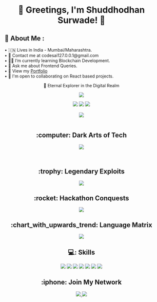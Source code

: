 <h1 align="center">👾 Greetings, I'm Shuddhodhan Surwade! 👾</h1>
<h2> 💫 About Me : </h2>
  • 🇮🇳 Lives in India - Mumbai/Maharashtra.<br>
  • 📧 Contact me at codesai127.0.0.1@gmail.com<br>
  • 👨‍💻 I’m currently learning Blockchain Development. <br>
  •  💬 Ask me about Frontend Queries. <br>
  • 🧿 View my <a href="https://terukulasai-portfolio.netlify.app/" target="_blank">Portfolio</a><br>
  • 🤝 I'm open to collaborating on React based projects.
<br>
<p align="center">🚀 Eternal Explorer in the Digital Realm</p>

<p align="center">
  <a href="https://github.com/sidz111/">
    <img src="https://readme-typing-svg.herokuapp.com?lines=Java%20|%20Python%20|+SQL%20|%20Computer+Networks;&center=true&width=550&height=40">
  </a>
</p>

<div align="center">
  <img src="https://img.shields.io/github/followers/sidz111?logo=Github&style=for-the-badge">
  <img src="https://img.shields.io/github/stars/sidz111?style=for-the-badge">
  <a href="https://github.com/sidz111/"><img src="https://komarev.com/ghpvc/?username=sidz111&style=for-the-badge"></a>
</div>

<br>

<div align="center">
  <img src="https://github-readme-stats.vercel.app/api?username=sidz111&show_icons=true&theme=radical">
</div>

<br>

<h2 align="center">:computer: Dark Arts of Tech</h2>

<p align="center">
  <a href="https://github.com/sidz111/">
    <img src="https://readme-typing-svg.herokuapp.com?lines=Java%20|%20Python%20|+SQL%20|%20Computer+Networks|%20Latex;&center=true&width=550&height=40">
  </a>
</p>

<br>

<h2 align="center">:trophy: Legendary Exploits</h2>

<p align="center">
  <a href="https://github.com/sidz111/">
    <img src="https://readme-typing-svg.herokuapp.com?lines=Students+Innovation+Festival;IISF+2022+MANIT;Top+100+Teams+in+India;&center=true&width=550&height=40">
  </a>
</p>

<h2 align="center">:rocket: Hackathon Conquests</h2>

<p align="center">
  <a href="https://github.com/sidz111/">
    <img src="https://readme-typing-svg.herokuapp.com?lines=2nd+Edition+of+Poornima+Hackathon+2023;Tech+Hunt+Hachathon;&center=true&width=550&height=40">
  </a>
</p>

<h2 align="center">:chart_with_upwards_trend: Language Matrix</h2>

<div align="center">
  <img src="https://github-readme-stats.vercel.app/api/top-langs/?username=sidz111&layout=compact&theme=radical">
</div>

<h2 align="center">💻: Skills </h2>

<p align="center">
  <img src="https://img.shields.io/badge/Java-%20🚀%20-ED8B00?style=for-the-badge&logo=java&logoColor=white">
  <img src="https://img.shields.io/badge/Python-%20🐍%20-306998?style=for-the-badge&logo=python&logoColor=white">
  <img src="https://img.shields.io/badge/OOPs-%20💡%20-3498DB?style=for-the-badge">
  <img src="https://img.shields.io/badge/Data%20Structure-%20🌐%20-2C3E50?style=for-the-badge">
  <img src="https://img.shields.io/badge/HTML-%20🌐%20-E34F26?style=for-the-badge&logo=html5&logoColor=white">
  <img src="https://img.shields.io/badge/CSS-%20🎨%20-1572B6?style=for-the-badge&logo=css3&logoColor=white">
  <img src="https://img.shields.io/badge/Git-%20👾%20-F05032?style=for-the-badge&logo=git&logoColor=white">
</p>

<h2 align="center">:iphone: Join My Network</h2>

<div align="center">
  <!-- Animated LinkedIn Icon -->
  <a href="https://www.linkedin.com/in/shuddhodhan-surwade-a493b7215/">
    <img src="https://img.shields.io/badge/LinkedIn-0077B5?style=for-the-badge&logo=linkedin&logoColor=white&logoWidth=30&logoHeight=30">
  </a>
  <!-- Animated Gmail Icon -->
  <a href="mailto:sssurwade2212@gmail.com">
    <img src="https://img.shields.io/badge/Gmail-D14836?style=for-the-badge&logo=gmail&logoColor=white&logoWidth=30&logoHeight=30">
  </a>
</div>

